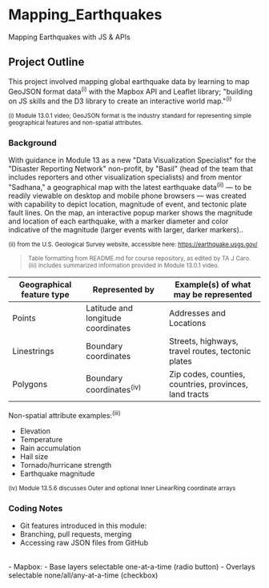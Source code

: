 # Mapping_Earthquakes
Mapping Earthquakes with JS &amp; APIs

## Project Outline
This project involved mapping global earthquake data by learning to map GeoJSON format data<sup>(i)</sup> with the Mapbox API and Leaflet library; "building on JS skills and the D3 library to create an interactive world map."<sup>(i)</sup>

<sup>(i) Module 13.0.1 video; GeoJSON format is the industry standard for representing simple geographical features and non-spatial attributes.</sup>

### Background
With guidance in Module 13 as a new "Data Visualization Specialist" for the "Disaster Reporting Network" non-profit, by "Basil" (head of the team that includes reporters and other visualization specialists) and from mentor "Sadhana,"
a geographical map with the latest earthquake data<sup>(ii)</sup> — to be readily viewable on desktop and mobile phone browsers — was created with capability to depict location, magnitude of event, and tectonic plate fault lines.
On the map, an interactive popup marker shows the magnitude and location of each earthquake, with a marker diameter and color indicative of the magnitude (larger events with larger, darker markers)..

<sup>(ii) from the U.S. Geological Survey website, accessible here: https://earthquake.usgs.gov/</sup>

><sup>Table formatting from README.md for course repository,
as edited by TA J Caro.<br/>
(iii) includes summarized information provided in Module 13.0.1 video.</sup>

|Geographical feature type|Represented by|Example(s) of what may be represented|
|---|---|---|
|Points|Latitude and longitude coordinates|Addresses and Locations|
|Linestrings|Boundary coordinates|Streets, highways, travel routes, tectonic plates|
|Polygons|Boundary coordinates<sup>(iv)</sup>|Zip codes, counties, countries, provinces, land tracts|

Non-spatial attribute examples:<sup>(iii)</sup>
- Elevation
- Temperature
- Rain accumulation
- Hail size
- Tornado/hurricane strength
- Earthquake magnitude

<sup>(iv) Module 13.5.6 discusses Outer and optional Inner LinearRing coordinate arrays</sup>

### Coding Notes
- Git features introduced in this module:
 - Branching, pull requests, merging
 - Accessing raw JSON files from GitHub
<br/>
- Mapbox:
 - Base layers selectable one-at-a-time (radio button)
 - Overlays selectable none/all/any-at-a-time (checkbox)